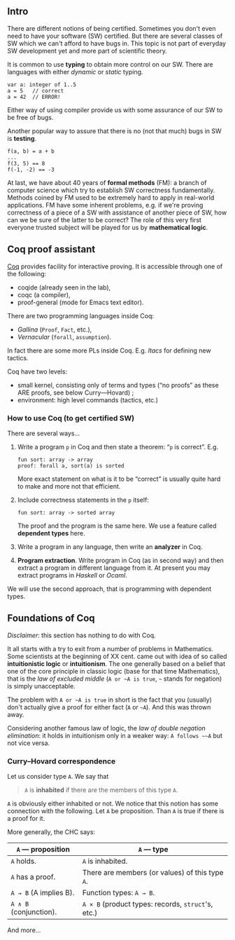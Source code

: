 ## Intro

There are different notions of being certified. Sometimes you don't even need
to have your software (SW) certified. But there are several classes of 
SW which we can't afford to
have bugs in. This topic is not part of everyday SW development yet
and more part of scientific theory.

It is common to use **typing** to obtain more control on our SW. There are 
languages with either _dynamic_ or _static_ typing.

    var a: integer of 1..5
    a = 5   // correct
    a = 42  // ERROR!

Either way of using compiler provide us with some assurance of our SW to be free
of bugs.

Another popular way to assure that there is no (not that much) bugs in SW is
**testing**.
    
    f(a, b) = a + b
    ...
    f(3, 5) == 8
    f(-1, -2) == -3

At last, we have about 40 years of **formal methods** (FM): a branch of computer
science which try to establish SW correctness fundamentally. Methods coined by
FM used to be extremely hard to apply in real-world applications. FM have some 
inherent problems, e.g. if we're proving correctness of a piece of a SW with
assistance of another piece of SW, how can we be sure of the latter to be 
correct? The role of this very first everyone trusted subject will be played for
us by **mathematical logic**.

## Coq proof assistant

[Coq](http://coq.inria.fr/) provides facility for interactive proving. It is 
accessible through one of the following:

*   coqide (already seen in the lab),
*   coqc (a compiler),
*   proof-general (mode for Emacs text editor).

There are two programming languages inside Coq:

*   _Gallina_ (`Proof`, `Fact`, etc.), 
*   _Vernacular_ (`forall`, `assumption`).

In fact there are some more PLs inside Coq. E.g. _ltacs_ for defining new tactics.

Coq have two levels:

*   small kernel, consisting only of terms and types
    (“no proofs” as these ARE proofs, see below Curry—Hovard) ;
*   environment: high level commands (tactics, etc.)

### How to use Coq (to get certified SW)

There are several ways…

1.  Write a program `p` in Coq and then state a theorem: “`p` is correct”. E.g.
    
        fun sort: array -> array
        proof: forall a, sort(a) is sorted
        
    More exact statement on what is it to be “correct” is usually quite
    hard to make and more not that efficient. 
    
2.  Include correctness statements in the `p` itself:

        fun sort: array -> sorted array
        
    The proof and the program is the same here. We use a feature called
    **dependent types** here.
    
3.  Write a program in any language, then write an **analyzer** in Coq.

4.  **Program extraction**. Write program in Coq (as in second way) and then
    extract a program in different language from it. At present you may 
    extract programs in _Haskell_ or _Ocaml_.

We will use the second approach, that is programming with dependent types.

## Foundations of Coq

_Disclaimer_: this section has nothing to do with Coq.

It all starts with a try to exit from a number of problems in Mathematics.
Some scientists at the beginning of XX cent. came out with idea of so called
**intuitionistic logic** or **intuitionism**. The one generally based on a 
belief that one of the core principle in classic logic (base for that time 
Mathematics), that is the _law of excluded middle_ (`A or ~A is true`, `~` 
stands for negation) is simply unacceptable.

The problem with `A or ~A is true` in short is the 
fact that you (usually) don't actually give a proof for either fact (`A` or
`~A`). And this was thrown away.

Considering another famous law of logic, the 
_law of double negation elimination_: it holds in intuitionism only in a weaker
way: `A follows ~~A` but not vice versa.

### Curry–Hovard correspondence

Let us consider type `A`. We say that

> `A` is **inhabited** if there are the members of this type `A`.

`A` is obviously either inhabited or not. We notice that this notion has some 
connection with the following. Let `A` be proposition. Than `A` is true if there 
is a proof for it.

More generally, the CHC says:

`A` — proposition       |     `A` — type
------------------------|---------------------------------------------------
`A` holds.              | `A` is inhabited.
`A` has a proof.        | There are members (or values) of this type `A`.
`A → B` (A implies B).  | Function types: `A → B`.
`A ∧ B` (conjunction).  | `A × B` (product types: records, `struct`'s, etc.)

And more…


